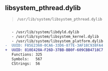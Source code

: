 ## libsystem_pthread.dylib

> `/usr/lib/system/libsystem_pthread.dylib`

```diff

   - /usr/lib/system/libdyld.dylib
   - /usr/lib/system/libsystem_kernel.dylib
   - /usr/lib/system/libsystem_platform.dylib
-  UUID: F85E2360-0CA6-33D6-877E-3AF18C938FA4
+  UUID: 810E428A-F26D-37BB-BB0F-609CBB4718C7
   Functions: 325
   Symbols:   567
   CStrings:  56

```
